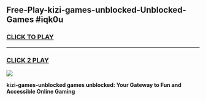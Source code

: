 
## Free-Play-kizi-games-unblocked-Unblocked-Games #iqk0u
<h3>
<a href="https://news.freeplayer.one?title=kizi-games-unblocked&ref=8M">CLICK TO PLAY</a></h3>
<hr>

<h3>
<a href="https://news.freeplayer.one?title=kizi-games-unblocked&ref=8M">CLICK 2 PLAY</a>
  
</h3>

<a href="https://news.freeplayer.one?title=kizi-games-unblocked&ref=8M"><img src="https://clearcache.store/games.png"></a>


**kizi-games-unblocked games unblocked: Your Gateway to Fun and Accessible Online Gaming**
